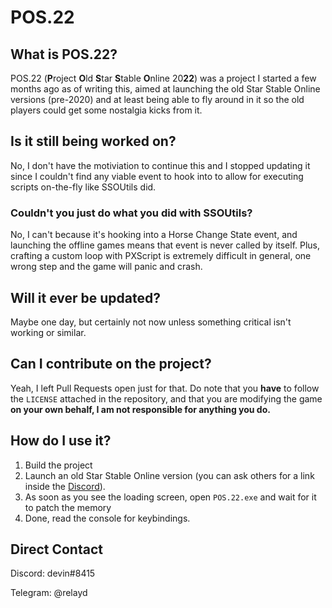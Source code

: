 # POS.22
## What is POS.22?
POS.22 (**P**roject **O**ld **S**tar **S**table **O**nline 20**22**) was a project I started a few months ago as of writing this, aimed at launching the old Star Stable Online versions (pre-2020) and at least being able to fly around in it so the old players could get some nostalgia kicks from it.
## Is it still being worked on?
No, I don't have the motiviation to continue this and I stopped updating it since I couldn't find any viable event to hook into to allow for executing scripts on-the-fly like SSOUtils did.
### Couldn't you just do what you did with SSOUtils?
No, I can't because it's hooking into a Horse Change State event, and launching the offline games means that event is never called by itself.
Plus, crafting a custom loop with PXScript is extremely difficult in general, one wrong step and the game will panic and crash.
## Will it ever be updated?
Maybe one day, but certainly not now unless something critical isn't working or similar.
## Can I contribute on the project?
Yeah, I left Pull Requests open just for that. Do note that you **have** to follow the `LICENSE` attached in the repository, and that you are modifying the game **on your own behalf, I am not responsible for anything you do.**
## How do I use it?
1. Build the project
2. Launch an old Star Stable Online version (you can ask others for a link inside the [Discord](https://discord.gg/47j28nJqnf)).
3. As soon as you see the loading screen, open `POS.22.exe` and wait for it to patch the memory
4. Done, read the console for keybindings.
## Direct Contact
Discord: devin#8415

Telegram: @relayd
